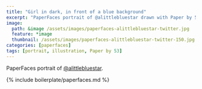 ```yaml
---
title: "Girl in dark, in front of a blue background"
excerpt: "PaperFaces portrait of @alittlebluestar drawn with Paper by 53 on an iPad."
image: 
  path: &image /assets/images/paperfaces-alittlebluestar-twitter.jpg 
  feature: *image
  thumbnail: /assets/images/paperfaces-alittlebluestar-twitter-150.jpg
categories: [paperfaces]
tags: [portrait, illustration, Paper by 53]
---
```


PaperFaces portrait of [@alittlebluestar](https://twitter.com/alittlebluestar).

{% include boilerplate/paperfaces.md %}
